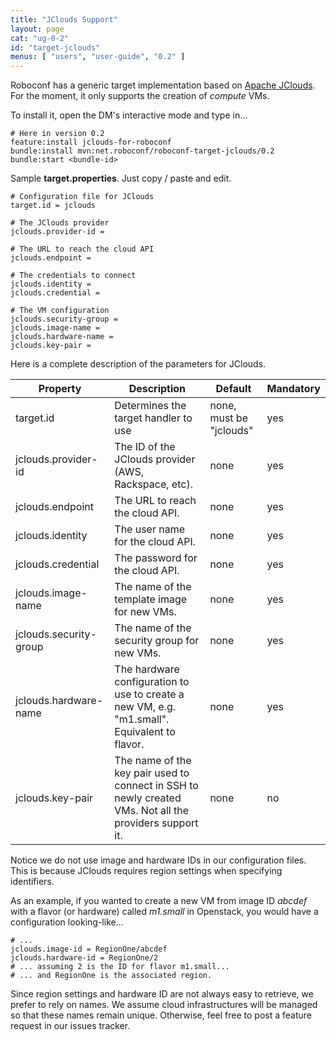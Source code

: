 ```yaml
---
title: "JClouds Support"
layout: page
cat: "ug-0-2"
id: "target-jclouds"
menus: [ "users", "user-guide", "0.2" ]
---
```


Roboconf has a generic target implementation based on [Apache JClouds](http://jclouds.apache.org).
For the moment, it only supports the creation of *compute* VMs.

To install it, open the DM's interactive mode and type in...

```properties
# Here in version 0.2
feature:install jclouds-for-roboconf
bundle:install mvn:net.roboconf/roboconf-target-jclouds/0.2
bundle:start <bundle-id>
```

Sample **target.properties**.
Just copy / paste and edit.

```properties
# Configuration file for JClouds
target.id = jclouds

# The JClouds provider
jclouds.provider-id =

# The URL to reach the cloud API
jclouds.endpoint =

# The credentials to connect
jclouds.identity =
jclouds.credential =

# The VM configuration
jclouds.security-group =
jclouds.image-name =
jclouds.hardware-name =
jclouds.key-pair =
```

Here is a complete description of the parameters for JClouds.

| Property | Description | Default | Mandatory |
| --- | --- | --- | --- |
| target.id | Determines the target handler to use | none, must be "jclouds" | yes |
| jclouds.provider-id | The ID of the JClouds provider (AWS, Rackspace, etc). | none | yes |
| jclouds.endpoint | The URL to reach the cloud API. | none | yes |
| jclouds.identity | The user name for the cloud API. | none | yes |
| jclouds.credential | The password for the cloud API. | none | yes |
| jclouds.image-name | The name of the template image for new VMs. | none | yes |
| jclouds.security-group | The name of the security group for new VMs. | none | yes |
| jclouds.hardware-name | The hardware configuration to use to create a new VM, e.g. "m1.small". Equivalent to flavor. | none | yes |
| jclouds.key-pair | The name of the key pair used to connect in SSH to newly created VMs. Not all the providers support it. | none | no |


Notice we do not use image and hardware IDs in our configuration files.
This is because JClouds requires region settings when specifying identifiers.

As an example, if you wanted to create a new VM from image ID *abcdef* with a flavor (or hardware) called *m1.small* in Openstack, you
would have a configuration looking-like...

```properties
# ...
jclouds.image-id = RegionOne/abcdef
jclouds.hardware-id = RegionOne/2
# ... assuming 2 is the ID for flavor m1.small...
# ... and RegionOne is the associated region.
```

Since region settings and hardware ID are not always easy to retrieve, we prefer to rely on names.
We assume cloud infrastructures will be managed so that these names remain unique. Otherwise, feel free to post a feature request
in our issues tracker.
